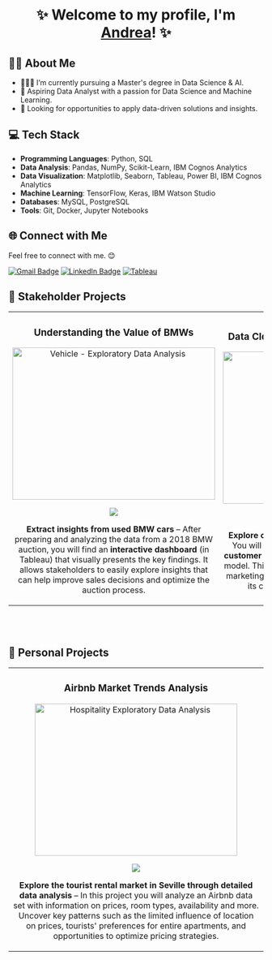 <div align="center">
  <h1 align="center">✨ Welcome to my profile, I'm <a href="https://www.linkedin.com/in/andrealopezp">Andrea</a>! ✨</h1>
</div>

## ✍🏻 About Me 
- 👩🏻‍🎓 I’m currently pursuing a Master's degree in Data Science & AI.
- 🚀 Aspiring Data Analyst with a passion for Data Science and Machine Learning.
- 💼 Looking for opportunities to apply data-driven solutions and insights.

## 💻 Tech Stack
- **Programming Languages**: Python, SQL
- **Data Analysis**: Pandas, NumPy, Scikit-Learn, IBM Cognos Analytics
- **Data Visualization**: Matplotlib, Seaborn, Tableau, Power BI, IBM Cognos Analytics
- **Machine Learning**: TensorFlow, Keras, IBM Watson Studio
- **Databases**: MySQL, PostgreSQL
- **Tools**: Git, Docker, Jupyter Notebooks

## 🌐 Connect with Me
Feel free to connect with me. 😊

[![Gmail Badge](https://img.shields.io/badge/Gmail-D14836?style=for-the-badge&logo=gmail&logoColor=white)](mailto:andrealopezpuertas@gmail.com) 
[![LinkedIn Badge](https://img.shields.io/badge/LinkedIn-0077B5?style=for-the-badge&logo=linkedin&logoColor=white)](https://www.linkedin.com/in/andrealopezp)
[![Tableau](https://img.shields.io/badge/Tableau-E97627?style=for-the-badge&logo=Tableau&logoColor=white)](https://public.tableau.com/app/profile/andrealopezp/vizzes)

## 📂 Stakeholder Projects
<table>
<tr>
<td width="50%" style="vertical-align: middle; text-align: center;">
<h3 align="center">Understanding the Value of BMWs</h3>
<div align="center">                                       
<a href="https://public.tableau.com/app/profile/andrealopezp/viz/VehicleCompany/DashboardIntro" target="_blank"><img src="https://t3.ftcdn.net/jpg/04/97/07/28/360_F_497072881_8m6R10ub4asAGBdV86zsLLXv1LdYO6UU.jpg" style="width: 400px; height: 300px; object-fit: cover;" alt="Vehicle - Exploratory Data Analysis"></a>
<p>
<a href="https://public.tableau.com/app/profile/andrealopezp/viz/VehicleCompany/DashboardIntro" target="_blank">
<img src="https://img.shields.io/badge/DASHBOARD-3498db?style=for-the-badge&logo=tableau&logoColor=black">
</a>
</p>
</p><strong>Extract insights from used BMW cars</strong> – After preparing and analyzing the data from a 2018 BMW auction, you will find an <strong>interactive dashboard</strong> (in Tableau) that visually presents the key findings. It allows stakeholders to easily explore insights that can help improve sales decisions and optimize the auction process.</p>
</div>                                                                                      
</td>

<td width="50%" style="vertical-align: middle; text-align: center;">
<h3 align="center">Data Cleaning & Segmentation in Banking</h3>
<div align="center">                                       
<a href="https://github.com/andrealopezp/BankAnalysis" target="_blank"><img src="https://22036085.fs1.hubspotusercontent-na1.net/hubfs/22036085/Imported_Blog_Media/Digital-Banking-The-Surging-Importance-of-CX-scaled.jpg" style="width: 400px; height: 300px; object-fit: cover; alt="Customer Segmentation & Purchase Propensity Model"></a>
<p>
<a href="https://github.com/andrealopezp/BankAnalysis/blob/main/Bank_EDA.ipynb" target="_blank">
<img src="https://img.shields.io/badge/CODE-green?style=for-the-badge&logo=github&logoColor=black">
<a href="https://www.linkedin.com/in/andrealopezp" target="_blank">
<img src="https://img.shields.io/badge/REQUEST%20FULL%20CODE-green?style=for-the-badge&logo=linkedin&logoColor=black">
</a>
</p>
<p><strong>Explore customer behaviour on an online bank</strong> - You will uncover insights through <strong>data cleaning</strong>, <strong>customer segmentation</strong>, and a purchase propensity model. This project culminates in proposing targeted marketing strategies to help the company maximize its customer base and drive profitability.</p>
</div>                                                             
</table>                                                                                 
</div>
<br>

<br>

## 📂 Personal Projects
<table>
<tr>
<td width="50%" style="vertical-align: middle; text-align: center;">
<h3 align="center">Airbnb Market Trends Analysis</h3>
<div align="center">
<a href="https://github.com/andrealopezp/AccommodationAnalysis" target="_blank"><img src="https://a0.muscache.com/im/pictures/81dca5d6-5a86-49bc-8eca-4a8610a07d27.jpg" style="width: 400px; height: 300px; object-fit: cover;" alt="Hospitality Exploratory Data Analysis"></a>
<p>
<a href="https://github.com/andrealopezp/AccommodationAnalysis/blob/main/EDA_accommodation.ipynb" target="_blank">
<img src="https://img.shields.io/badge/CODE-e74c3c?style=for-the-badge&logo=github&logoColor=black">
</a>
</p>
<p><strong>Explore the tourist rental market in Seville through detailed data analysis</strong> – In this project you will analyze an Airbnb data set with information on prices, room types, availability and more. Uncover key patterns such as the limited influence of location on prices, tourists' preferences for entire apartments, and opportunities to optimize pricing strategies.</p>
</div>
                                                                                      
</td>
                                                                                                                                   
</table>
<br>
